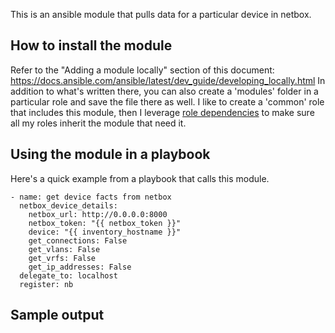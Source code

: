 This is an ansible module that pulls data for a particular device in netbox.

## How to install the module
Refer to the "Adding a module locally" section of this document:
https://docs.ansible.com/ansible/latest/dev_guide/developing_locally.html
In addition to what's written there, you can also create a 'modules' folder in a particular role and save the file there as well. I like to create a 'common' role that includes this module, then I leverage [role dependencies](https://docs.ansible.com/ansible/latest/user_guide/playbooks_reuse_roles.html#role-dependencies) to make sure all my roles inherit the module that need it.

## Using the module in a playbook
Here's a quick example from a playbook that calls this module.
```
- name: get device facts from netbox
  netbox_device_details:
    netbox_url: http://0.0.0.0:8000
    netbox_token: "{{ netbox_token }}"
    device: "{{ inventory_hostname }}"
    get_connections: False
    get_vlans: False
    get_vrfs: False
    get_ip_addresses: False
  delegate_to: localhost
  register: nb
```

## Sample output
